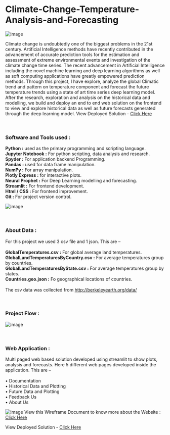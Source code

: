 # Climate-Change-Temperature-Analysis-and-Forecasting
![image](https://user-images.githubusercontent.com/83460431/147440401-cb6cb062-30a1-4a85-99f9-472d3dfe8465.png)

Climate change is undoubtedly one of the biggest problems in the 21st century. Artificial Intelligence methods have recently contributed in the advancement of accurate prediction tools for the estimation and assessment of extreme environmental events and investigation of the climate change time series. The recent advancement in Artificial Intelligence including the novel machine learning and deep learning algorithms as well as soft computing applications have greatly empowered prediction methods. Through this project, I have explore, analyze the global Climatic trend and pattern on temperature component and forecast the future temperature trends using a state of art time series deep learning model. After the research, exploration and analysis on the historical data and modelling, we build and deploy an end to end web solution on the frontend to view and explore historical data as well as future forecasts generated through the deep learning model. 
View Deployed Solution - <a href="https://share.streamlit.io/sarkarsachin57/climate-change-temperature-analysis-and-forecasting/main/app.py" target="_blank">Click Here</a> 
<br><br><br>
### Software and Tools used :

**Python :** used as the primary programming and scripting language. <br>
**Jupyter Notebook :** For python scripting, data analysis and research.<br>
**Spyder :** For application backend Programming. <br>
**Pandas :** used for data frame manipulation.<br>
**NumPy :** For array manipulation.<br>
**Plotly Express :** for interactive plots.<br>
**Neural Prophet :** For Deep Learning modelling and forecasting.<br>
**Streamlit :** For frontend development.<br>
**Html / CSS :** For frontend improvement.<br>
**Git :** For project version control.<br>

![image](https://user-images.githubusercontent.com/83460431/147439991-899ac2c3-a836-4c8e-ac77-f72cd0b19c27.png)
<br><br><br>

### About Data :

For this project we used 3 csv file and 1 json. This are – <br><br>
**GlobalTemperatures.csv :** For global average land temperatures.<br>
**GlobalLandTemperaturesByCountry.csv :** For average temperatures group by countries.<br>
**GlobalLandTemperaturesByState.csv :** For average temperatures group by states.<br>
**Countries.geo.json :** Fo geographical locations of countries.<br><br>
The csv data was collected from http://berkeleyearth.org/data/<br><br><br>


### Project Flow :
![image](https://user-images.githubusercontent.com/83460431/147440274-e6183722-8364-4859-8171-5dc6512ab3b2.png)
<br><br><br>

### Web Application :

Multi paged web based solution developed using streamlit to show plots, analysis and forecasts.
Here 5 different web pages developed inside the application. This are – <br><br>
•	Documentation<br>
•	Historical Data and Plotting<br>
•	Future Data and Plotting<br>
•	Feedback Us<br>
•	About Us<br>

![image](https://user-images.githubusercontent.com/83460431/147442245-7157e3be-a354-44db-8fae-07dbfa3aba17.png)
View this Wireframe Document to know more about the Website : <a href="https://share.streamlit.io/sarkarsachin57/climate-change-temperature-analysis-and-forecasting/main/app.py" target="_blank">Click Here</a>


View Deployed Solution - <a href="https://share.streamlit.io/sarkarsachin57/climate-change-temperature-analysis-and-forecasting/main/app.py" target="_blank">Click Here</a> 

